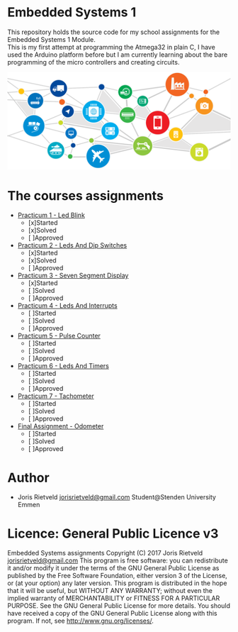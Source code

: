 # Embedded Systems 1
This repository holds the source code for my school assignments for the Embedded Systems 1 Module.
<br>This is my first attempt at programming the Atmega32 in plain C, I have used the Arduino platform before
but I am currently learning about the bare programming of the micro controllers and creating circuits.


![Emdedded Systems 1 Image](./resouces/EmbeddedSystemImage.png)

# The courses assignments
 - [Practicum 1 - Led Blink](Practicum1_LedBlink/)  
    - [x]Started
    - [x]Solved 
    - [ ]Approved
 - [Practicum 2 - Leds And Dip Switches](Practicum2_LedsAndDipSwitches/)
    - [x]Started
    - [x]Solved 
    - [ ]Approved
 - [Practicum 3 - Seven Segment Display](Practicum3_SevenSegmentDisplay/)
    - [x]Started
    - [ ]Solved 
    - [ ]Approved
 - [Practicum 4 - Leds And Interrupts](Practicum4_LedsAndInterupts/)
    - [ ]Started
    - [ ]Solved 
    - [ ]Approved
 - [Practicum 5 - Pulse Counter](Practicum5_PulseCounter/)
    - [ ]Started
    - [ ]Solved 
    - [ ]Approved
 - [Practicum 6 - Leds And Timers](Practicum6_LedsAndTimers/)
    - [ ]Started
    - [ ]Solved 
    - [ ]Approved
 - [Practicum 7 - Tachometer](Practicum7_Tachometer/)
    - [ ]Started
    - [ ]Solved 
    - [ ]Approved
 - [Final Assignment - Odometer](FinalAssignment_Odometer)
    - [ ]Started
    - [ ]Solved 
    - [ ]Approved

 
# Author
 - Joris Rietveld <jorisrietveld@gmail.com> Student@Stenden University Emmen

# Licence: General Public Licence v3
Embedded Systems assignments Copyright (C) 2017 Joris Rietveld <jorisrietveld@gmail.com>
This program is free software: you can redistribute it and/or modify it under the terms of the GNU General Public License as published by the Free Software Foundation, either version 3 of the License, or (at your option) any later version. This program is distributed in the hope that it will be useful, but WITHOUT ANY WARRANTY; without even the implied warranty of MERCHANTABILITY or FITNESS FOR A PARTICULAR PURPOSE. See the GNU General Public License for more details. You should have received a copy of the GNU General Public License along with this program. If not, see http://www.gnu.org/licenses/.
